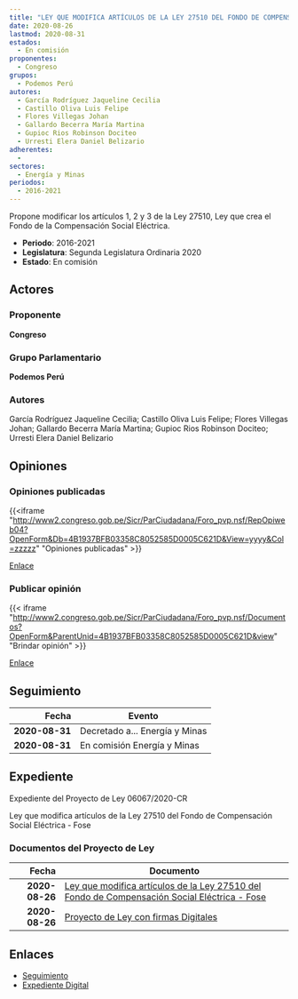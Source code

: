 ```yaml
---
title: "LEY QUE MODIFICA ARTÍCULOS DE LA LEY 27510 DEL FONDO DE COMPENSACIÓN SOCIAL ELÉCTRICA-FOSE"
date: 2020-08-26
lastmod: 2020-08-31
estados: 
  - En comisión
proponentes: 
  - Congreso
grupos: 
  - Podemos Perú
autores: 
  - García Rodríguez Jaqueline Cecilia
  - Castillo Oliva Luis Felipe
  - Flores Villegas Johan
  - Gallardo Becerra María Martina
  - Gupioc Rios Robinson Dociteo
  - Urresti Elera Daniel Belizario
adherentes: 
  - 
sectores: 
  - Energía y Minas
periodos: 
  - 2016-2021
---
```


Propone modificar los artículos 1, 2 y 3 de la Ley 27510, Ley que crea el Fondo de la Compensación Social Eléctrica.

- **Periodo**: 2016-2021
- **Legislatura**: Segunda Legislatura Ordinaria 2020
- **Estado**: En comisión

## Actores

### Proponente

**Congreso**

### Grupo Parlamentario

**Podemos Perú**

### Autores

García Rodríguez Jaqueline Cecilia; Castillo Oliva Luis Felipe; Flores Villegas Johan; Gallardo Becerra María Martina; Gupioc Rios Robinson Dociteo; Urresti Elera Daniel Belizario


## Opiniones

### Opiniones publicadas

{{<iframe "http://www2.congreso.gob.pe/Sicr/ParCiudadana/Foro_pvp.nsf/RepOpiweb04?OpenForm&Db=4B1937BFB03358C8052585D0005C621D&View=yyyy&Col=zzzzz" "Opiniones publicadas" >}}

[Enlace](http://www2.congreso.gob.pe/Sicr/ParCiudadana/Foro_pvp.nsf/RepOpiweb04?OpenForm&Db=4B1937BFB03358C8052585D0005C621D&View=yyyy&Col=zzzzz)
### Publicar opinión

{{< iframe "http://www2.congreso.gob.pe/Sicr/ParCiudadana/Foro_pvp.nsf/Documentos?OpenForm&ParentUnid=4B1937BFB03358C8052585D0005C621D&view" "Brindar opinión" >}}

[Enlace](http://www2.congreso.gob.pe/Sicr/ParCiudadana/Foro_pvp.nsf/Documentos?OpenForm&ParentUnid=4B1937BFB03358C8052585D0005C621D&view)

## Seguimiento

| Fecha | Evento |
|------:|--------|
| **2020-08-31** | Decretado a... Energía y Minas|
| **2020-08-31** | En comisión Energía y Minas|


## Expediente

Expediente del Proyecto de Ley 06067/2020-CR

Ley que modifica artículos de la Ley 27510 del Fondo de Compensación Social Eléctrica - Fose


### Documentos del Proyecto de Ley

| Fecha | Documento |
|------:|--------|
| **2020-08-26** | [Ley que modifica artículos de la Ley 27510 del Fondo de Compensación Social Eléctrica - Fose](http://www.leyes.congreso.gob.pe/Documentos/2016_2021/Proyectos_de_Ley_y_de_Resoluciones_Legislativas/PL06067-20200826.pdf) |
| **2020-08-26** | [Proyecto de Ley con firmas Digitales](http://www.leyes.congreso.gob.pe/Documentos/2016_2021/Proyectos_de_Ley_y_de_Resoluciones_Legislativas/Proyectos_Firmas_digitales/PL06067.pdf) |

## Enlaces 

- [Seguimiento](http://www2.congreso.gob.pehttp://www2.congreso.gob.pe/Sicr/TraDocEstProc/CLProLey2016.nsf/f7fff46988ca05b1052578e100829cc7/9ddf30e26b5ee479052585d00061d118?OpenDocument)
- [Expediente Digital](http://www2.congreso.gob.pehttp://www2.congreso.gob.pe/Sicr/TraDocEstProc/CLProLey2016.nsf/f7fff46988ca05b1052578e100829cc7/9ddf30e26b5ee479052585d00061d118?OpenDocument&Click=05257FB7005EB655.eb71d0cf91d8294e05256cdf006b5706/$Body/0.1C6C)
